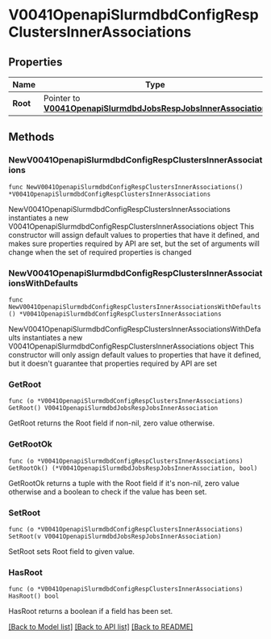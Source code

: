 # V0041OpenapiSlurmdbdConfigRespClustersInnerAssociations

## Properties

Name | Type | Description | Notes
------------ | ------------- | ------------- | -------------
**Root** | Pointer to [**V0041OpenapiSlurmdbdJobsRespJobsInnerAssociation**](V0041OpenapiSlurmdbdJobsRespJobsInnerAssociation.md) |  | [optional] 

## Methods

### NewV0041OpenapiSlurmdbdConfigRespClustersInnerAssociations

`func NewV0041OpenapiSlurmdbdConfigRespClustersInnerAssociations() *V0041OpenapiSlurmdbdConfigRespClustersInnerAssociations`

NewV0041OpenapiSlurmdbdConfigRespClustersInnerAssociations instantiates a new V0041OpenapiSlurmdbdConfigRespClustersInnerAssociations object
This constructor will assign default values to properties that have it defined,
and makes sure properties required by API are set, but the set of arguments
will change when the set of required properties is changed

### NewV0041OpenapiSlurmdbdConfigRespClustersInnerAssociationsWithDefaults

`func NewV0041OpenapiSlurmdbdConfigRespClustersInnerAssociationsWithDefaults() *V0041OpenapiSlurmdbdConfigRespClustersInnerAssociations`

NewV0041OpenapiSlurmdbdConfigRespClustersInnerAssociationsWithDefaults instantiates a new V0041OpenapiSlurmdbdConfigRespClustersInnerAssociations object
This constructor will only assign default values to properties that have it defined,
but it doesn't guarantee that properties required by API are set

### GetRoot

`func (o *V0041OpenapiSlurmdbdConfigRespClustersInnerAssociations) GetRoot() V0041OpenapiSlurmdbdJobsRespJobsInnerAssociation`

GetRoot returns the Root field if non-nil, zero value otherwise.

### GetRootOk

`func (o *V0041OpenapiSlurmdbdConfigRespClustersInnerAssociations) GetRootOk() (*V0041OpenapiSlurmdbdJobsRespJobsInnerAssociation, bool)`

GetRootOk returns a tuple with the Root field if it's non-nil, zero value otherwise
and a boolean to check if the value has been set.

### SetRoot

`func (o *V0041OpenapiSlurmdbdConfigRespClustersInnerAssociations) SetRoot(v V0041OpenapiSlurmdbdJobsRespJobsInnerAssociation)`

SetRoot sets Root field to given value.

### HasRoot

`func (o *V0041OpenapiSlurmdbdConfigRespClustersInnerAssociations) HasRoot() bool`

HasRoot returns a boolean if a field has been set.


[[Back to Model list]](../README.md#documentation-for-models) [[Back to API list]](../README.md#documentation-for-api-endpoints) [[Back to README]](../README.md)


